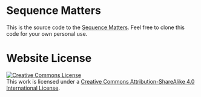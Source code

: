 # Sequence Matters

This is the source code to the [Sequence Matters](https://github.com/DHPark98/SequenceMatters).
Feel free to clone this code for your own personal use.


<!-- If you find this useful for your work please [star](https://github.com/DHPark98/SequenceMatters) and cite:
```
@InProceedings{zhou2023propainter,
      title     = {{ProPainter}: Improving Propagation and Transformer for Video Inpainting},
      author    = {Zhou, Shangchen and Li, Chongyi and Chan, Kelvin C.K and Loy, Chen Change},
      booktitle = {Proceedings of IEEE International Conference on Computer Vision (ICCV)},
      year      = {2023}
}
``` -->

# Website License
<a rel="license" href="http://creativecommons.org/licenses/by-sa/4.0/"><img alt="Creative Commons License" style="border-width:0" src="https://i.creativecommons.org/l/by-sa/4.0/88x31.png" /></a><br />This work is licensed under a <a rel="license" href="http://creativecommons.org/licenses/by-sa/4.0/">Creative Commons Attribution-ShareAlike 4.0 International License</a>.